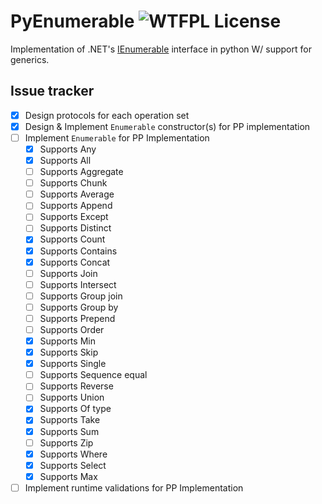 # PyEnumerable ![WTFPL License](http://www.wtfpl.net/wp-content/uploads/2012/12/wtfpl-badge-4.png)

Implementation of .NET's [IEnumerable](https://learn.microsoft.com/en-us/dotnet/api/system.collections.generic.ienumerable-1?view=net-9.0) interface in python W/ support for generics.

## Issue tracker
- [x] Design protocols for each operation set
- [x] Design & Implement `Enumerable` constructor(s) for PP implementation
- [ ] Implement `Enumerable` for PP Implementation
    - [x] Supports Any
    - [x] Supports All
    - [ ] Supports Aggregate
    - [ ] Supports Chunk
    - [ ] Supports Average
    - [ ] Supports Append
    - [ ] Supports Except
    - [ ] Supports Distinct
    - [x] Supports Count
    - [x] Supports Contains
    - [x] Supports Concat
    - [ ] Supports Join
    - [ ] Supports Intersect
    - [ ] Supports Group join
    - [ ] Supports Group by
    - [ ] Supports Prepend
    - [ ] Supports Order
    - [x] Supports Min
    - [x] Supports Skip
    - [x] Supports Single
    - [ ] Supports Sequence equal
    - [ ] Supports Reverse
    - [ ] Supports Union
    - [x] Supports Of type
    - [x] Supports Take
    - [x] Supports Sum
    - [ ] Supports Zip
    - [x] Supports Where
    - [x] Supports Select
    - [x] Supports Max
- [ ] Implement runtime validations for PP Implementation
